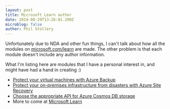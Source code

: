 ```yaml
---
layout: post
title: Microsoft Learn author
date: 2019-08-29T13:26:01.290Z
microblog: false
author: Phil Stollery
---
```

Unfortunately due to NDA and other fun things, I can't talk about how all the modules on [microsoft.com/learn](microsoft.com/learn) are made. The other problem is that each module doesn't include any author information. 

What I'm listing here are modules that I have a personal interest in, and might have had a hand in creating :)

- [Protect your virtual machines with Azure Backup](https://docs.microsoft.com/learn/modules/protect-virtual-machines-with-azure-backup)
- [Protect your on-premises infrastructure from disasters with Azure Site Recovery](https://docs.microsoft.com/learn/modules/protect-on-premises-infrastructure-with-azure-site-recovery/)
- [Choose the appropriate API for Azure Cosmos DB storage](https://docs.microsoft.com/learn/modules/choose-api-for-cosmos-db)
- More to come at [Microsoft Learn](https://docs.microsoft.com/learn/browse)
